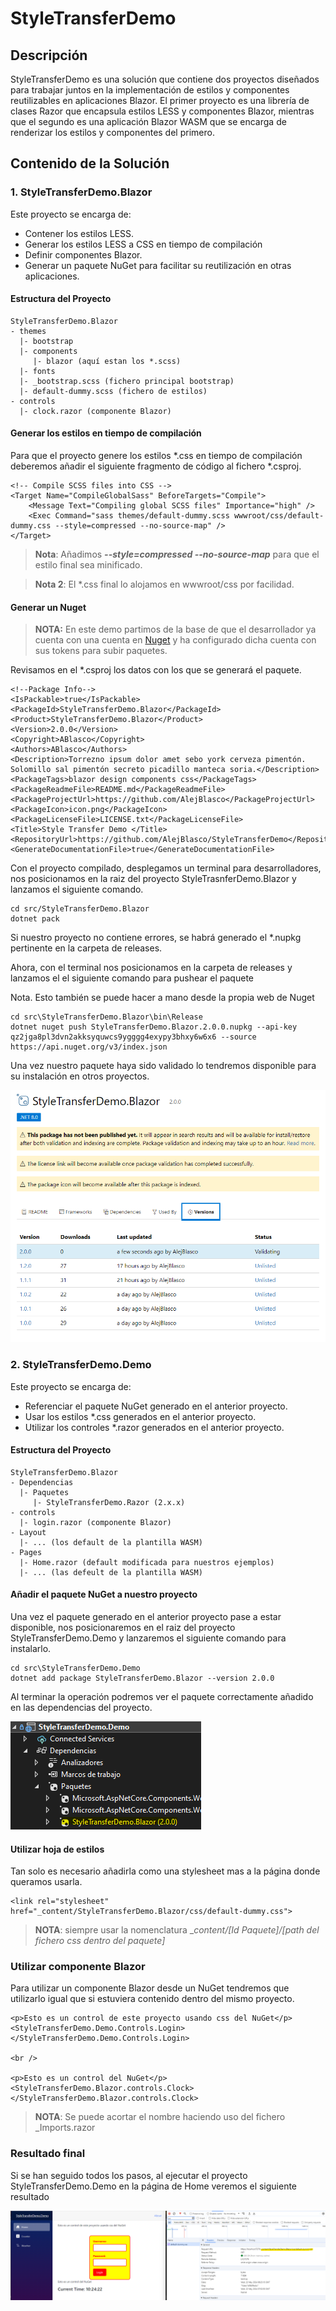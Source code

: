 # StyleTransferDemo

## Descripción

StyleTransferDemo es una solución que contiene dos proyectos diseñados para trabajar juntos en la implementación de estilos y componentes reutilizables en aplicaciones Blazor. El primer proyecto es una librería de clases Razor que encapsula estilos LESS y componentes Blazor, mientras que el segundo es una aplicación Blazor WASM que se encarga de renderizar los estilos y componentes del primero.

## Contenido de la Solución

### 1. StyleTransferDemo.Blazor

Este proyecto se encarga de:
- Contener los estilos LESS.
- Generar los estilos LESS a CSS en tiempo de compilación
- Definir componentes Blazor.
- Generar un paquete NuGet para facilitar su reutilización en otras aplicaciones.

#### Estructura del Proyecto

    StyleTransferDemo.Blazor
    - themes
      |- bootstrap
      |- components
         |- blazor (aquí estan los *.scss)
      |- fonts
      |- _bootstrap.scss (fichero principal bootstrap)
      |- default-dummy.scss (fichero de estilos)
    - controls
      |- clock.razor (componente Blazor)
      
#### Generar los estilos en tiempo de compilación
Para que el proyecto genere los estilos *.css en tiempo de compilación deberemos añadir el siguiente fragmento de código al fichero *.csproj.

    <!-- Compile SCSS files into CSS -->
    <Target Name="CompileGlobalSass" BeforeTargets="Compile">
    	<Message Text="Compiling global SCSS files" Importance="high" />
    	<Exec Command="sass themes/default-dummy.scss wwwroot/css/default-dummy.css --style=compressed --no-source-map" />
    </Target>

> **Nota**: Añadimos ***--style=compressed --no-source-map*** para que el estilo final sea minificado.

> **Nota 2**: El *.css final lo alojamos en wwwroot/css por facilidad.

#### Generar un Nuget

> **NOTA:** En este demo partimos de la base de que el desarrollador ya cuenta con una cuenta en [Nuget](https://www.nuget.org/) y ha
> configurado dicha cuenta con sus tokens para subir paquetes.

Revisamos en el *.csproj los datos con los que se generará el paquete.

    <!--Package Info-->
    <IsPackable>true</IsPackable>
    <PackageId>StyleTransferDemo.Blazor</PackageId>
    <Product>StyleTransferDemo.Blazor</Product>
    <Version>2.0.0</Version>
    <Copyright>ABlasco</Copyright>
    <Authors>ABlasco</Authors>
    <Description>Torrezno ipsum dolor amet sebo york cerveza pimentón. Solomillo sal pimentón secreto picadillo manteca soria.</Description>
    <PackageTags>blazor design components css</PackageTags>
    <PackageReadmeFile>README.md</PackageReadmeFile>
    <PackageProjectUrl>https://github.com/AlejBlasco</PackageProjectUrl>
    <PackageIcon>icon.png</PackageIcon>
    <PackageLicenseFile>LICENSE.txt</PackageLicenseFile>
    <Title>Style Transfer Demo </Title>
    <RepositoryUrl>https://github.com/AlejBlasco/StyleTransferDemo</RepositoryUrl>
    <GenerateDocumentationFile>true</GenerateDocumentationFile>

Con el proyecto compilado, desplegamos un terminal para desarrolladores, nos posicionamos en la raiz del proyecto StyleTrasnferDemo.Blazor y lanzamos el siguiente comando.

    cd src/StyleTransferDemo.Blazor
    dotnet pack

Si nuestro proyecto no contiene errores, se habrá generado el *.nupkg pertinente en la carpeta de releases.

Ahora, con el terminal nos posicionamos en la carpeta de releases y lanzamos el el siguiente comando para pushear el paquete

Nota. Esto también se puede hacer a mano desde la propia web de Nuget

    cd src\StyleTransferDemo.Blazor\bin\Release
    dotnet nuget push StyleTransferDemo.Blazor.2.0.0.nupkg --api-key qz2jga8pl3dvn2akksyquwcs9ygggg4exypy3bhxy6w6x6 --source https://api.nuget.org/v3/index.json

Una vez nuestro paquete haya sido validado lo tendremos disponible para su instalación en otros proyectos.

![Description](https://github.com/AlejBlasco/StyleTransferDemo/blob/master/res/NuGet%20Gallery_1.png?raw=true)

### 2. StyleTransferDemo.Demo

Este proyecto se encarga de:
- Referenciar el paquete NuGet generado en el anterior proyecto.
- Usar los estilos *.css generados en el anterior proyecto.
- Utilizar los controles *.razor generados en el anterior proyecto.

#### Estructura del Proyecto

    StyleTransferDemo.Blazor
    - Dependencias
      |- Paquetes
         |- StyleTransferDemo.Razor (2.x.x)
    - controls
      |- login.razor (componente Blazor)
    - Layout 
      |- ... (los default de la plantilla WASM)
    - Pages 
      |- Home.razor (default modificada para nuestros ejemplos)
      |- ... (las defeult de la plantilla WASM)

#### Añadir el paquete NuGet a nuestro proyecto

Una vez el paquete generado en el anterior proyecto pase a estar disponible, nos posicionaremos en el raiz del proyecto StyleTransferDemo.Demo y lanzaremos el siguiente comando para instalarlo.

    cd src\StyleTransferDemo.Demo
    dotnet add package StyleTransferDemo.Blazor --version 2.0.0

Al terminar la operación podremos ver el paquete correctamente añadido en las dependencias del proyecto.

![Description](https://github.com/AlejBlasco/StyleTransferDemo/blob/master/res/NuGet%20Add_1.png?raw=true)

#### Utilizar hoja de estilos

Tan solo es necesario añadirla como una stylesheet mas a la página donde queramos usarla.

    <link rel="stylesheet" href="_content/StyleTransferDemo.Blazor/css/default-dummy.css">

> **NOTA**: siempre usar la nomenclatura _*content/[Id Paquete]/[path del fichero css dentro del paquete]*

### Utilizar componente Blazor
 
 Para utilizar un componente Blazor desde un NuGet tendremos que utilizarlo igual que si estuviera contenido dentro del mismo proyecto.

    <p>Esto es un control de este proyecto usando css del NuGet</p>
    <StyleTransferDemo.Demo.Controls.Login></StyleTransferDemo.Demo.Controls.Login>
    
    <br />
    
    <p>Esto es un control del NuGet</p>
    <StyleTransferDemo.Blazor.controls.Clock></StyleTransferDemo.Blazor.controls.Clock>

> **NOTA**: Se puede acortar el nombre haciendo uso del fichero _Imports.razor

### Resultado final
Si se han seguido todos los pasos, al ejecutar el proyecto StyleTransferDemo.Demo en la página de Home veremos el siguiente resultado

![Description](https://github.com/AlejBlasco/StyleTransferDemo/blob/master/res/Final%20Result_1.png?raw=true)